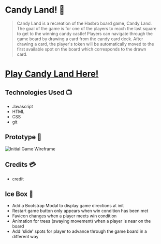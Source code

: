 # Candy Land! 🍭

> Candy Land is a recreation of the Hasbro board game, Candy Land.  
> The goal of the game is for one of the players to reach the last square to get to the winning candy castle! Players can navigate through the game board by drawing a card from the candy card deck. After drawing a card, the player's token will be automatically moved to the first available spot on the board which corresponds to the drawn card. 

# [Play Candy Land Here!](https://candy-land.surge.sh/)

## Technologies Used 📺
- Javascript
- HTML
- CSS
- git

## Prototype 🚧
![Initial Game Wireframe](../images/../unit-one-project/images/Screen%20Shot%202022-02-09%20at%209.51.16%20AM.png)

## Credits 💳
- credit

## Ice Box 🥶
- Add a Bootstrap Modal to display game directions at init
- Restart game button only appears when win condition has been met
- Favicon changes when a player meets win condition 
- Animation for trees (swaying movement) when a player is near on the board 
- Add 'slide' spots for player to advance through the game board in a different way